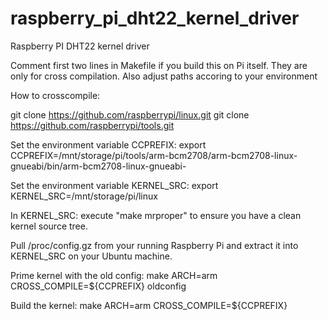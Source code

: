 raspberry_pi_dht22_kernel_driver
================================

Raspberry PI DHT22 kernel driver

Comment first two lines in Makefile if you build this on Pi itself. 
They are only for cross compilation. Also adjust paths accoring to your environment

How to crosscompile:

git clone https://github.com/raspberrypi/linux.git
git clone https://github.com/raspberrypi/tools.git

Set the environment variable CCPREFIX:
export CCPREFIX=/mnt/storage/pi/tools/arm-bcm2708/arm-bcm2708-linux-gnueabi/bin/arm-bcm2708-linux-gnueabi-

Set the environment variable KERNEL_SRC:
export KERNEL_SRC=/mnt/storage/pi/linux

In KERNEL_SRC: execute "make mrproper" to ensure you have a clean kernel source tree.

Pull /proc/config.gz from your running Raspberry Pi and extract it into KERNEL_SRC on your Ubuntu machine.

Prime kernel with the old config:
make ARCH=arm CROSS_COMPILE=${CCPREFIX} oldconfig

Build the kernel:
make ARCH=arm CROSS_COMPILE=${CCPREFIX}
